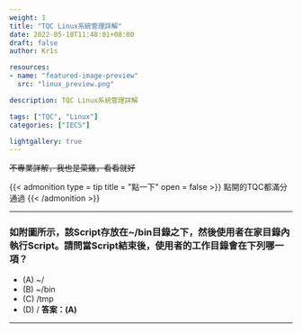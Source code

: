 ```yaml
---
weight: 1
title: "TQC Linux系統管理詳解"
date: 2022-05-10T11:48:01+08:00
draft: false
author: Kr1s

resources:
- name: "featured-image-preview"
  src: "linux_preview.png"

description: TQC Linux系統管理詳解

tags: ["TQC", "Linux"]
categories: ["IECS"]

lightgallery: true
---
```



<!--more-->

~~不專業詳解，我也是菜雞，看看就好~~

{{< admonition type = tip title = "點一下" open = false >}}
點開的TQC都滿分通過
{{< /admonition >}}

--- 

### 如附圖所示，該Script存放在~/bin目錄之下，然後使用者在家目錄內執行Script。請問當Script結束後，使用者的工作目錄會在下列哪一項？

- (A) ~/
- (B) ~/bin
- (C) /tmp
- (D) /
**答案：(A)**  


---
